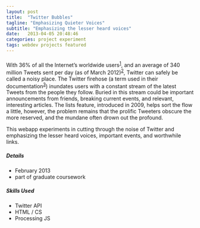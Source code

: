 ```yaml
---
layout: post
title:  "Twitter Bubbles"
tagline: "Emphasizing Quieter Voices"
subtitle: "Emphasizing the lesser heard voices"
date:   2013-04-05 20:48:46
categories: project experiment
tags: webdev projects featured
---
```


#### 
With 36% of all the Internet’s worldwide users<sup>[1][1]</a></sup>, and an average of 340 million Tweets sent per day (as of March 2012)<sup>[2][2]</sup>, Twitter can safely be called a noisy place. The Twitter firehose (a term used in their documentation<sup>[3][3]</sup>) inundates users with a constant stream of the latest Tweets from the people they follow. Buried in this stream could be important announcements from friends, breaking current events, and relevant, interesting articles. The lists feature, introduced in 2009, helps sort the flow a little, however, the problem remains that the prolific Tweeters obscure the more reserved, and the mundane often drown out the profound.

This webapp experiments in cutting through the noise of Twitter and emphasizing the lesser heard voices, important events, and worthwhile links.

##### Details
- February 2013
- part of graduate coursework

##### Skills Used
- Twitter API
- HTML / CS
- Processing JS

[1]: http://www.businessinsider.com/twitter-blew-out-facebook-in-last-nights-super-bowl-2013-2#ixzz2JwgvKbAt
[2]: http://blog.twitter.com/2012/03/twitter-turns-six.html
[3]: https://dev.twitter.com/tags/firehose